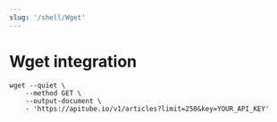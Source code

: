 ```yaml
---
slug: '/shell/Wget'
---
```


# Wget integration

```shell
wget --quiet \
	--method GET \
	--output-document \
	- 'https://apitube.io/v1/articles?limit=250&key=YOUR_API_KEY'
```
